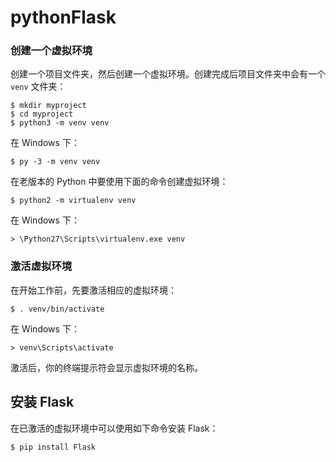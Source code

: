 # pythonFlask

### 创建一个虚拟环境

创建一个项目文件夹，然后创建一个虚拟环境。创建完成后项目文件夹中会有一个 `venv` 文件夹：

```
$ mkdir myproject
$ cd myproject
$ python3 -m venv venv
```

在 Windows 下：

```
$ py -3 -m venv venv
```

在老版本的 Python 中要使用下面的命令创建虚拟环境：

```
$ python2 -m virtualenv venv
```

在 Windows 下：

```
> \Python27\Scripts\virtualenv.exe venv
```



### 激活虚拟环境

在开始工作前，先要激活相应的虚拟环境：

```
$ . venv/bin/activate
```

在 Windows 下：

```
> venv\Scripts\activate
```

激活后，你的终端提示符会显示虚拟环境的名称。

## 安装 Flask

在已激活的虚拟环境中可以使用如下命令安装 Flask：

```
$ pip install Flask
```

